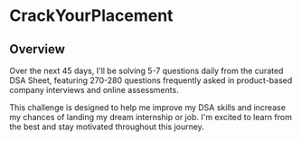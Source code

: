 # CrackYourPlacement

## Overview

Over the next 45 days, I'll be solving 5-7 questions daily from the curated DSA Sheet, featuring 270-280 questions frequently asked in product-based company interviews and online assessments.

This challenge is designed to help me improve my DSA skills and increase my chances of landing my dream internship or job. I'm excited to learn from the best and stay motivated throughout this journey.